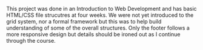 This project was done in an Introduction to Web Development and has basic HTML/CSS file strucutres at four weeks. 
We were not yet introduced to the grid system, nor a formal framework but this was to help build understanding of some of the overall structures. 
Only the footer follows a more responsive design but details should be ironed out as I continue through the course.
